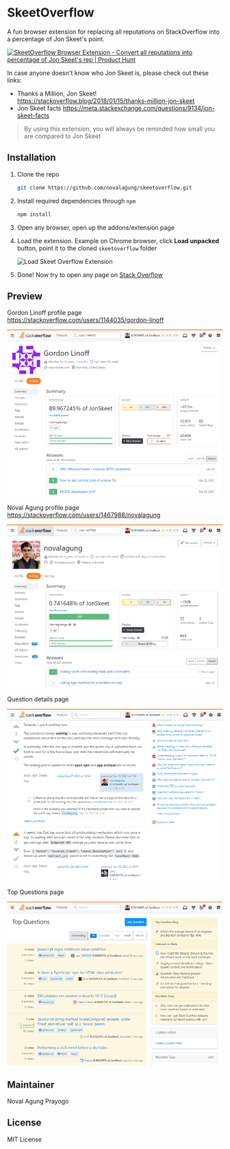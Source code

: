 # SkeetOverflow

A fun browser extension for replacing all reputations on StackOverflow into a percentage of Jon Skeet's point.

<a href="https://www.producthunt.com/products/skeetoverflow-browser-extension?utm_source=badge-follow&utm_medium=badge&utm_souce=badge-skeetoverflow&#0045;browser&#0045;extension" target="_blank"><img src="https://api.producthunt.com/widgets/embed-image/v1/follow.svg?product_id=477780&theme=light" alt="SkeetOverflow&#0032;Browser&#0032;Extension - Convert&#0032;all&#0032;reputations&#0032;into&#0032;percentage&#0032;of&#0032;Jon&#0032;Skeet&#0039;s&#0032;rep | Product Hunt" style="width: 250px; height: 54px;" width="250" height="54" /></a>

In case anyone doesn't know who Jon Skeet is, please check out these links:

- Thanks a Million, Jon Skeet! https://stackoverflow.blog/2018/01/15/thanks-million-jon-skeet
- Jon Skeet facts https://meta.stackexchange.com/questions/9134/jon-skeet-facts

> By using this extension, you will always be reminded how small you are compared to Jon Skeet

## Installation

1. Clone the repo

    ```bash
    git clone https://github.com/novalagung/skeetoverflow.git
    ```

1. Install required dependencies through `npm`

    ```js
    npm install
    ```

1. Open any browser, open up the addons/extension page

1. Load the extension. Example on Chrome browser, click **Load unpacked** button, point it to the cloned `skeetoverflow` folder

    <img src="https://raw.githubusercontent.com/novalagung/skeetoverflow/master/images/image0.png" alt="Load Skeet Overflow Extension" style="width: 400px;">

1. Done! Now try to open any page on [Stack Overflow](https://stackoverflow.com)

## Preview

Gordon Linoff profile page https://stackoverflow.com/users/1144035/gordon-linoff

![Skeet Overflow 1](https://raw.githubusercontent.com/novalagung/skeetoverflow/b6ffdecc6823839177aec252b5dbe43e8a591f7f/images/image1.png)

Noval Agung profile page https://stackoverflow.com/users/1467988/novalagung

![Skeet Overflow 2](https://raw.githubusercontent.com/novalagung/skeetoverflow/d7a7511ad76add572c32cbddc4cc931cb72275e9/images/image2.png)

Question details page

![Skeet Overflow 3](https://raw.githubusercontent.com/novalagung/skeetoverflow/d7a7511ad76add572c32cbddc4cc931cb72275e9/images/image3.png)

Top Questions page 

![Skeet Overflow 4](https://raw.githubusercontent.com/novalagung/skeetoverflow/77f55af75bea7307726206f4addeeb70b462a881/images/image4.png)

## Maintainer

Noval Agung Prayogo

## License

MIT License
